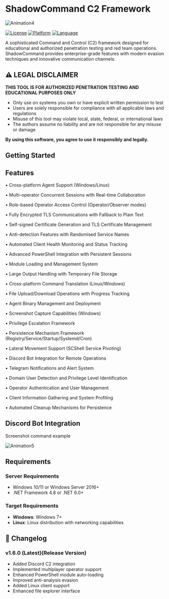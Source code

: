 # ShadowCommand C2 Framework
![Animation4](https://github.com/user-attachments/assets/e419daca-1456-4397-899e-1daf6907d9e7)

[![License](https://img.shields.io/badge/license-MIT-blue.svg)](LICENSE)
[![Platform](https://img.shields.io/badge/platform-Windows%20%7C%20Linux-lightgrey.svg)]()
[![Language](https://img.shields.io/badge/language-C%23-blue.svg)]()

A sophisticated Command and Control (C2) framework designed for educational and authorized penetration testing and red team operations. ShadowCommand provides enterprise-grade features with modern evasion techniques and innovative communication channels.

## ⚠️ LEGAL DISCLAIMER

**THIS TOOL IS FOR AUTHORIZED PENETRATION TESTING AND EDUCATIONAL PURPOSES ONLY**

- Only use on systems you own or have explicit written permission to test
- Users are solely responsible for compliance with all applicable laws and regulations
- Misuse of this tool may violate local, state, federal, or international laws
- The authors assume no liability and are not responsible for any misuse or damage

**By using this software, you agree to use it responsibly and legally.**

## Getting Started



## Features

• Cross-platform Agent Support (Windows/Linux)

• Multi-operator Concurrent Sessions with Real-time Collaboration

• Role-based Operator Access Control (Operator/Observer modes)

• Fully Encrypted TLS Communications with Fallback to Plain Text

• Self-signed Certificate Generation and TLS Certificate Management

• Anti-detection Features with Randomised Service Names

• Automated Client Health Monitoring and Status Tracking

• Advanced PowerShell Integration with Persistent Sessions

• Module Loading and Management System

• Large Output Handling with Temporary File Storage

• Cross-platform Command Translation (Linux/Windows)

• File Upload/Download Operations with Progress Tracking

• Agent Binary Management and Deployment

• Screenshot Capture Capabilities (Windows)

• Privilege Escalation Framework 

• Persistence Mechanism Framework (Registry/Service/Startup/Systemd/Cron)

• Lateral Movement Support (SCShell Service Pivoting)

• Discord Bot Integration for Remote Operations

• Telegram Notifications and Alert System

• Domain User Detection and Privilege Level Identification

• Operator Authentication and User Management

• Client Information Gathering and System Profiling

• Automated Cleanup Mechanisms for Persistence


## Discord Bot Integration
Screenshot command example

![Animation5](https://github.com/user-attachments/assets/239aa208-efbc-4399-afa3-5ac8f7e0357b)

##  Requirements

### Server Requirements
- Windows 10/11 or Windows Server 2016+
- .NET Framework 4.8 or .NET 6.0+

### Target Requirements
- **Windows**: Windows 7+ 
- **Linux**: Linux distribution with networking capabilities



## 📝 Changelog

### v1.6.0 (Latest)(Release Version)
- Added Discord C2 integration
- Implemented multiplayer operator support
- Enhanced PowerShell module auto-loading
- Improved anti-analysis evasion
- Added Linux client support
- Enhanced file explorer interface

